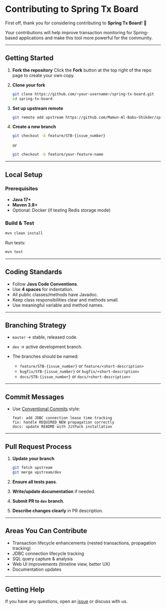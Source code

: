 # Contributing to Spring Tx Board

First off, thank you for considering contributing to **Spring Tx Board**! 🎉

Your contributions will help improve transaction monitoring for Spring-based applications and make this tool more
powerful for the community.

---

## Getting Started

1. **Fork the repository**
   Click the **Fork** button at the top right of the repo page to create your own copy.

2. **Clone your fork**

   ```bash
   git clone https://github.com/<your-username>/spring-tx-board.git
   cd spring-tx-board
   ```

3. **Set up upstream remote**

   ```bash
   git remote add upstream https://github.com/Mamun-Al-Babu-Shikder/spring-tx-board.git
   ```

4. **Create a new branch**

   ```bash
   git checkout -b feature/STB-{issue_number}
   ```

   or

   ```bash
   git checkout -b feature/your-feature-name
   ```

---

## Local Setup

### Prerequisites

* **Java 17+**
* **Maven 3.8+**
* Optional: Docker (if testing Redis storage mode)

### Build & Test

```bash
mvn clean install
```

Run tests:

```bash
mvn test
```

---

## Coding Standards

* Follow **Java Code Conventions**.
* Use **4 spaces** for indentation.
* All public classes/methods have Javadoc.
* Keep class responsibilities clear and methods small.
* Use meaningful variable and method names.

---

## Branching Strategy

* `master` → stable, released code.
* `dev` → active development branch.
* The branches should be named:

    * `feature/STB-{issue_number}` or `feature/<short-description>`
    * `bugfix/STB-{issue_number}` or `bugfix/<short-description>`
    * `docs/STB-{issue_number}` or `docs/<short-description>`

---

## Commit Messages

* Use [Conventional Commits](https://www.conventionalcommits.org/) style:

  ```
  feat: add JDBC connection lease time tracking
  fix: handle REQUIRED_NEW propagation correctly
  docs: update README with JitPack installation
  ```

---

## Pull Request Process

1. **Update your branch**

   ```bash
   git fetch upstream
   git merge upstream/dev
   ```
2. **Ensure all tests pass**.
3. **Write/update documentation** if needed.
4. **Submit PR to `dev` branch**.
5. **Describe changes clearly** in PR description.

---

## Areas You Can Contribute

* Transaction lifecycle enhancements (nested transactions, propagation tracking)
* JDBC connection lifecycle tracking
* SQL query capture & analysis
* Web UI improvements (timeline view, better UX)
* Documentation updates

---

## Getting Help

If you have any questions, open an [issue](https://github.com/Mamun-Al-Babu-Shikder/spring-tx-board/issues) or discuss with us.

